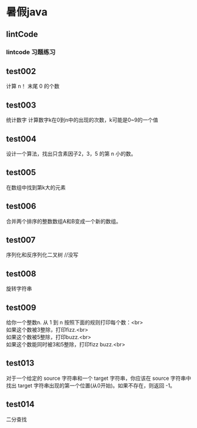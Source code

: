 暑假java
========

lintCode 
-------
### lintcode 习题练习
## test002
计算  n！ 末尾 0 的个数

## test003
 统计数字
计算数字k在0到n中的出现的次数，k可能是0~9的一个值

## test004
设计一个算法，找出只含素因子2，3，5 的第 n 小的数。

## test005
在数组中找到第k大的元素

## test006
合并两个排序的整数数组A和B变成一个新的数组。

## test007
序列化和反序列化二叉树     //没写

## test008
旋转字符串

## test009
  给你一个整数n. 从 1 到 n 按照下面的规则打印每个数：\<br>  
  如果这个数被3整除，打印fizz.\<br>  
  如果这个数被5整除，打印buzz.\<br>  
  如果这个数能同时被3和5整除，打印fizz buzz.\<br>  

## test013
对于一个给定的 source 字符串和一个 target 字符串，你应该在 source 字符串中找出 target 字符串出现的第一个位置(从0开始)。如果不存在，则返回 -1。

## test014
二分查找